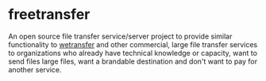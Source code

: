 # freetransfer

An open source file transfer service/server project to provide similar functionality to [wetransfer](http://wetransfer.com) and other commercial, large file transfer services to organizations who already have technical knowledge or capacity, want to send files large files, want a brandable destination and don't want to pay for another service.
